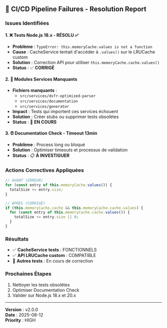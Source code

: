 ## 🚨 CI/CD Pipeline Failures - Resolution Report

### **Issues Identifiées**

#### 1. ❌ **Tests Node.js 18.x - RÉSOLU** ✅
- **Problème** : `TypeError: this.memoryCache.values is not a function`
- **Cause** : CacheService tentait d'accéder à `.values()` sur le LRUCache custom
- **Solution** : Correction API pour utiliser `this.memoryCache.cache.values()`
- **Status** : ✅ **CORRIGÉ**

#### 2. 📁 **Modules Services Manquants**
- **Fichiers manquants** :
  - `src/services/dsfr-optimized-parser`
  - `src/services/documentation`
  - `src/services/generator`
- **Impact** : Tests qui importent ces services échouent
- **Solution** : Créer stubs ou supprimer tests obsolètes
- **Status** : 🔄 **EN COURS**

#### 3. ⏰ **Documentation Check - Timeout 13min**
- **Problème** : Process long ou bloqué
- **Solution** : Optimiser timeouts et processus de validation
- **Status** : 📋 **À INVESTIGUER**

### **Actions Correctives Appliquées**

```javascript
// AVANT (ERREUR)
for (const entry of this.memoryCache.values()) {
  totalSize += entry.size;
}

// APRÈS (CORRIGÉ)
if (this.memoryCache.cache && this.memoryCache.cache.values) {
  for (const entry of this.memoryCache.cache.values()) {
    totalSize += entry.size || 0;
  }
}
```

### **Résultats**
- ✅ **CacheService tests** : FONCTIONNELS
- ✅ **API LRUCache custom** : COMPATIBLE
- 🔄 **Autres tests** : En cours de correction

### **Prochaines Étapes**
1. Nettoyer les tests obsolètes
2. Optimiser Documentation Check
3. Valider sur Node.js 18.x et 20.x

---
**Version** : v2.0.0  
**Date** : 2025-08-12  
**Priority** : HIGH
